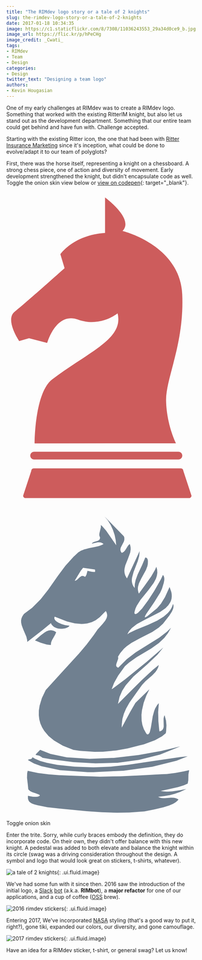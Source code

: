 ```yaml
---
title: "The RIMdev logo story or a tale of 2 knights"
slug: the-rimdev-logo-story-or-a-tale-of-2-knights
date: 2017-01-18 10:34:35
image: https://c1.staticflickr.com/8/7308/11036243553_29a34d0ce9_b.jpg
image_url: https://flic.kr/p/hPeCHg
image_credit: _Cwati_
tags:
- RIMdev
- Team
- Design
categories:
- Design
twitter_text: "Designing a team logo"
authors: 
- Kevin Hougasian
---
```

One of my early challenges at RIMdev was to create a RIMdev logo. Something that worked with the existing RitterIM knight, but also let us stand out as the development department. Something that our entire team could get behind and have fun with. Challenge accepted.

Starting with the existing Ritter icon, the one that had been with [Ritter Insurance Marketing](https://ritterim.com) since it's inception, what could be done to evolve/adapt it to our team of polyglots?

First, there was the horse itself, representing a knight on a chessboard. A strong chess piece, one of action and diversity of movement. Early development strengthened the knight, but didn't encapsulate code as well. Toggle the onion skin view below or [view on codepen](http://codepen.io/hougasian/pen/rjMbXo){: target="_blank"}.

<div class="svg-container">
  <div class="svg-1">
    <svg version="1.1" id="Layer_1" xmlns="http://www.w3.org/2000/svg" xmlns:xlink="http://www.w3.org/1999/xlink" x="0px" y="0px" viewBox="0 0 1082.1 1785.3" style="enable-background:new 0 0 1082.1 1785.3;" xml:space="preserve">
      <style type="text/css">
        .st0{fill-rule:evenodd;clip-rule:evenodd;fill:indianred;}
      </style>
      <g>
        <path id="XMLID_56_" class="st0" d="M128.8,835l103.4,26.9c0,0,49.4-178.2,175.1-132.5c125.7,45.7,224.4-35.2,224.4-35.2
          c37.2,144.1-162.8,217-370.9,374.3c-101.1,76.4-100,364-100,364L964,1432c-3.2-4.6-54-110.1-56.7-242.1
          c-2.7-127.4,104-321.3,91.7-603.1S659.7,226.1,659.7,226.1c68.7-67.3-99-189.9-99-189.9v201c-180.1,11.9-253.9,121-253.9,121
          l24,79.3c0,0-226,201.8-283.3,246.9c-57.3,45.1,25.3,167,25.3,167L128.8,835z"/>
        <path id="XMLID_53_" class="st0" d="M999.3,1501.8L999.3,1501.8c0-12.1-9.9-22-22-22H157.8c-12.1,0-22,9.9-22,22l0,0
          c0,12.1,9.9,22,22,22h819.5C989.4,1523.8,999.3,1513.9,999.3,1501.8z"/>
        <path id="XMLID_55_" class="st0" d="M1051.6,1729.2l-46.4-141c0-7.7-6.3-13.9-13.9-13.9H155.6c-7.7,0-13.9,6.3-13.9,13.9l-46.4,141
          c0,7.7,6.3,13.9,13.9,13.9h928.5C1045.4,1743.1,1051.6,1736.8,1051.6,1729.2z"/>
      </g>
    </svg>
  </div>
  <div class="svg-2">
    <svg version="1.1" id="Layer_1" xmlns="http://www.w3.org/2000/svg" xmlns:xlink="http://www.w3.org/1999/xlink" x="0px" y="0px" viewBox="0 0 1082.1 1785.3" style="enable-background:new 0 0 1082.1 1785.3;" xml:space="preserve">
      <style type="text/css">
      	.st3{fill-rule:evenodd;clip-rule:evenodd;fill:slategrey;}
      </style>
      <g>
      	<path class="st3" d="M204.6,709l-85.9,66.4l-0.4-10l-4.8-20l-16.8-39.2l-9.3-24.6l-3.3-14.8l-0.4-9.9l0.2-5.1l2.1-10l4.2-10.2
      		l6.3-10.1l4.1-5.3l45.3-33.6l48.8-49l42.8-54.4l56.1-79.7l41.6-55.8l46.6-51.5l24.8-23.5l1-0.7l1.3-1.3l5.5-3.3l4.2-2.8l1.7-0.8
      		l3.2-1.9l11.6-4.6l5.9-2.6l2-0.5l1.4-0.6l5.5-1.2l19.5-5.1l29.9-6.1l22.1-4.9l7.2-2.1l15.4-5.9l8.1-4.6l-5.8-4.4l-5.8-3l-4.1-1.3
      		l-8.5-1.1l-8.4,0.2l-26,5.9l-8.4,2l1-1.8l2.6-3.1l3.2-2.4l5.2-2.7l19.5-5.6l5.4-2.2l3-2l2.6-2.2l2.2-3l0.9-1.8l1.1-4.1l0.4-5
      		l-2.1-4.2l-1.8-6.3l-0.4-6.4l1.1-8.6l7.6-30.6l0.4-9.4l-0.6-4.8l8.8,7.2l21.1,24.5l57.7,83.1l-2.7-28.2l-6.2-29.6l-9.9-29.6
      		l-13.2-28.5L576,84.8l-18.8-22.1L667.7,176l2.2,7.2l0.4,10.1l-1.1,6.6l-1.9,6.2l-10.3,19.7l-6.9,13.6l-2.1,8.1l-0.3,5.5l1.1,5.5
      		l2.3,5.7l4.3,5.9l6.1-2.6l3.7-2.2l3.2-2.6l6.7-7.9l16.2-25.5l2.8-3.5l6.7-6.1l2.4,6.1l2.6,12.3l0.4,12l-2.8,18.2l-13.1,36.3
      		L675.7,341l-4.3,18.2l-1.1,12.2l1.1,12.5l3.2,12.3l6.3,12.5l4.3,6.4l71.9-155.1l-2.6,27.6l-7.8,28.3l-24,62.6l-8.8,32.9l-1.3,12.7
      		l0.7,12l2.8,11.6l5,11.2l7.7,10.5l0.9-22.8l4.6-22.2l11.7-31.9l25-52.6l15.8-37.7l1.7-5.4l3.7,0.2l3.2,0.9l2.6,1.8l1.1,1.1l2.5,4.1
      		l1.3,3.5l1.3,7.8l-0.8,17.5l-2.4,11.8l-8.4,22.2l-26,47.3L753,443.3l-5.2,19.1l-0.9,9.7l0.5,9.6l1.9,9.8l3.4,9.9l35.2-48.4l35-49.5
      		l21.7-37.5l7.4-17.3l4.7,17.7l0.9,17.1l-2.8,16.9l-5.4,16.5l-12.9,24.5l-29.6,40.1l-45.3,55.8l-20.8,32.7l-7.6,16.6l-4.8,16.9
      		l-1.3,8.5l1.8,3.3l2.6,1.8l3.3,0.4l3.6-1.2l9.3-5.8l23.3-24.5l34.5-46.7l34.8-53.7l37.7-65.9l10.2-21.9l0.9-2.9l4.1,5.3l2.6,6.2
      		l1.5,9l-0.3,9.4l-2.8,15.1l-10.2,33.7l-9.9,21.9L839.9,550l-45.1,66.3l-6,10.6l-2.4,6.9l0.4,1.7l1.8,0.4l2.8-0.8l10.1-5.9
      		l54.6-44.9l22.2-25.9l23.1-37.9l25.7-56.8l9.9,28.5l2.2,13l0.4,12l-1.1,11.4l-2.7,10.7l-4,10l-11.8,18.2l-16,16.4l-30.5,21.3
      		l-85,43.6l-46.9,25.6l-28.9,22.2l-14.8,17l-5.8,9.2l-4.6,9.9l11-7.9l38.2-18.6l68.9-27.6l51.1-23.7l37.3-23.1l23.4-20.5l13-15.6
      		l9.7-17.2l6.9-18.5l2.2,7.7l0.4,5.3l-0.9,8.3l-2.2,8.3l-6.2,13.8l-14.1,21.9L890,672.2l-24.6,22.6l-36.7,24.5l-69.5,35.5
      		l-48.3,26.1l-26.7,18.8l-16.4,14.5l-21.6,25.6l-12.3,20.1l1.1,3.8l0.2,4.1l-0.4,4.2l-9.5,27l-1.1,4.1l-0.5,6l0.6,3.5l0.7,1.8l2.4,3
      		l3.4,2.7l2.2,1.1l2.6,0.9l48.3-48.2l49.7-38.3l78.8-49.3l56.1-35.1l43.2-33.1l23.8-23L918,725.7l-20.5,26.6l-31.2,29.6l-43.6,31.1
      		l-82.3,49.3l-43.1,30.5l-23.8,21l-38.6,53.7l-23.1,41l-13.3,34.4l0.6,0.5l5.2-2.6l71-53.3L797,888.9l94.6-81.7l-33,40.8l-57.9,54.6
      		l-79.4,70.1l-42.5,48l-20.6,32l-15.2,35.5l-9.1,39.4l42.7-42.9l91.5-91.1l64.1-59.8l33.9-27.4l-4.1,14.6l-6.5,13.2l-8.4,11.9
      		l-17.3,18.2l-40.1,35.4l-19.2,20.6l-29.5,40.7l-41.7,59.4l-19.4,34.2l-12.3,28.7l-8.5,30l-3.6,32.2v17.1l47.5-88.7l30.2-52.2
      		l79.3-77.1l-17.7,36.6l-14.7,40.1l-9.8,42.3l-2.8,25.6l0.9,33.7l4.3,24.5l8.2,23.7l12.3,22.1l5.2,7.1l3,0.4l2.8-0.1l2.6-1.2
      		l2.2-1.8l3.9-5.4l1.7-3.7l6.3-25.8l10.7-65.3l8.4-30.3l5.6-14l11-18.8l9.5-10.8l-3.9,51.7l1.5,52.1l4.6,48.2l1.1,8.7l7.5-2.4
      		l5.8-3.3l2.4-2l3.7-4.6l1.5-2.4l2.8-8.2l0.8-6l-0.8-37.6l0.1-6.9l1.1-6.5l1.7-6.3l3-5.9l8,30.6l2.4,26.3l-1.7,32.8l-2.1,12.5
      		l-21.6,17.3l-39.7,22.4l-63.4,23.6l-29.5,6.7l-5.7,1.8l-56.8,14.2l-66,11.8l-74,7.1l-47.9,0.6l-85-5.7l-35.4-5.3l-59.8-23.9
      		l-50.1-29.3l-30.8-25.4l-24.4-28.8l-12.5-20.5l-9.7-21.9l-6.2-23.4l-2.8-24.6l0.4-25.8l4.1-27.4l13.1-43.1l21.8-46l93.7-102.8
      		l94.3-103l44-52.4l40.6-53.7l22.2-32l19.5-21.3l8.3-9.1l13.8-17.5l2.6-3.4l7.2-14.2l2.6-11.3l-0.2-7.7l-1.7-8l-1.3-3.9l-4.5-8.3
      		L530,635.4L507,652.5l-22,10.7l-26.6,7.5l-20.5,2.4l-11.2,0.3l-37.5-3.1l-44.3-10.5l-70.1-27.6l-1.3,2.4l-1,5.3l0.7,4.8l2.3,4.8
      		l3.5,4.8l4.7,4.4l12.5,8.1l18.7,8.1l19.9,5.7l17.9,2.4l3,0.2l3-0.2l-1.1,2.1l-3.2,4l-2.1,1.8l-8.4,4.4l-10.4,3.5l-16.2,2.2h-8.6
      		l-13.1-1.3l-8.5-2l-11.8-4.7l-7-4.4L262,683l-5-6.4l-2.2-3.7l-1.4-4L204.6,709z M989.1,1429.4l-154.4,22.3L688,1474.1l-93.9,9.8
      		l-99.3,4.2l-106.5-3.7l-98.2-10.6l-60.4-11.4l-36.9-10.6l-30.2-12.5l-14.3-8.6l-0.8,2.6l-2.6,4l-1.6,1.4l-3.2,1.7l-3.7,0.8
      		l-3.9,0.5l-5.4,1.4l-1.8,0.8l-2.8,2.7l34.3,19.3l42.3,15.8l104.9,22.1l157.3,11.4H495l170.8-8.1l163-22.4l137.9-34.4l63.6-25.4
      		L989.1,1429.4z M167.4,1417.4l17.2,4l5.4,2.2l9.1,5l6.3,4.9l50,8.7l125.8,16.2l125.6,7.2l124.7-3.7l122.3-16.4l119.2-30.2l115-46.3
      		L879,1395.2l-128.5,23l-138.3,16l-139,5.4l-130.6-8.5l-91.9-19.3l-58.7-23l-22.7,22.7l-2.5,3.4l-0.2,0.9v0.5l0.2,0.7L167.4,1417.4z
      		 M255.7,774.3l3.7-9l17.5-30.7l6.1-13.8l-4.3-3.1l-8.7-4.7l-8.5-2.5l-8.4-1.2l-12.1,1.6l-12.1,4.3l-11.4,6.6l-22.3,17l-32.8,28.1
      		l33,13.6l34.3,10.3l17.5,2h6.1l-0.3-2.4l0.7-9.4L255.7,774.3z M436.3,354.6l-3.5,3.9l-10,13.1L405.3,400l-17.1,28.2l4.2-0.4
      		l3.9-1.4l5.2-3.2l15.8-15l4.9-3.7l5.2-2.8l1.8-0.5l4-0.4l4.3,0.6l7.2,3.1l2.5,1.7l4.2-5l3.9-8.4l5.5-20.6l25,5.2l10.8,1.2l4.9-0.2
      		l2.4-0.5l0.4-9l-0.5-2.6l-1-2"/>
      	<polyline class="st3" points="1030,1580.1 1008.3,1589.7 975.5,1600.2 925.7,1611.5 876.5,1622.2 895.2,1624.9 909.6,1625.7
      		919.1,1625.7 943.1,1624.2 989.2,1617.2 1022.3,1610.9 986.1,1628.1 955,1638.8 928.8,1645.5 898.1,1651.1 862.2,1655.5
      		868.6,1658.7 871.9,1659.8 878.7,1661.6 889.5,1662.8 900.8,1662.8 935.2,1660.4 950.2,1660.8 957.2,1661.9 964.3,1663.7
      		971.1,1666.6 977.7,1670.4 972.2,1677.3 961.2,1686.7 947.1,1695 924.5,1704.9 891.7,1715.2 841.5,1727 785.2,1738.1 698.8,1744.6
      		629.6,1745.8 542.7,1743.1 456.1,1737.2 301,1721.8 232.7,1714.5 176.9,1702.9 158.6,1698.3 146.9,1694 143.4,1692.4 134.6,1686.7
      		129.7,1682 126.2,1676.5 122.9,1666.4 122.5,1654.1 123.1,1649.4 135.2,1652.4 149.8,1654.8 162.1,1655.5 167.6,1655.5
      		174.7,1654.9 178.7,1654.2 180.4,1653.9 184.8,1652.2 187.9,1650.5 189.3,1649.1 189.7,1648.5 189.9,1647.8 189.9,1646.4
      		189.7,1645.8 187.1,1643.6 183.8,1641.8 167,1635.6 147.6,1629.2 136.5,1623.7 129.1,1617.9 124.6,1612.4 121.3,1580.4
      		117.4,1547.4 118.2,1521 121.3,1507.8 179.6,1519.9 239.1,1527.8 299.7,1532.5 410.2,1536.9 531.2,1541.1 647.7,1538.7
      		763.8,1533.3 880.7,1527.3 911.1,1525.9 961.2,1519.8 1009.7,1510.5 1038.4,1504.2 1034.2,1528 1033.5,1561.2 	"/>
      </g>
    </svg>
  </div>
</div>

<div class="ui center aligned container">
  <div class="ui teal button onion">Toggle onion skin</div>
</div>

Enter the trite. Sorry, while curly braces embody the definition, they do incorporate code. On their own, they didn't offer balance with this new knight. A pedestal was added to both elevate and balance the knight within its circle (swag was a driving consideration throughout the design. A symbol and logo that would look great on stickers, t-shirts, whatever).

![a tale of 2 knights](/images/rimdev-logo-evolution/shaping-the-knight.svg){: .ui.fluid.image}

We've had some fun with it since then. 2016 saw the introduction of the initial logo, a [Slack](https://slack.com) [bot](https://slack.com/apps/category/At0MQP5BEF-bots) (a.k.a. **RIMbot**), a **major refactor** for one of our applications, and a cup of coffee ([OSS](/open-source/) brew).

![2016 rimdev stickers](/images/rimdev-logo-evolution/2016-rimdev-stickers.svg){: .ui.fluid.image}

Entering 2017, We've incorporated [NASA](https://nasa.gov) styling (that's a good way to put it, right?), gone tiki, expanded our colors, our diversity, and gone camouflage.

![2017 rimdev stickers](/images/rimdev-logo-evolution/2017-rimdev-stickers.svg){: .ui.fluid.image}

Have an idea for a RIMdev sticker, t-shirt, or general swag? Let us know!
